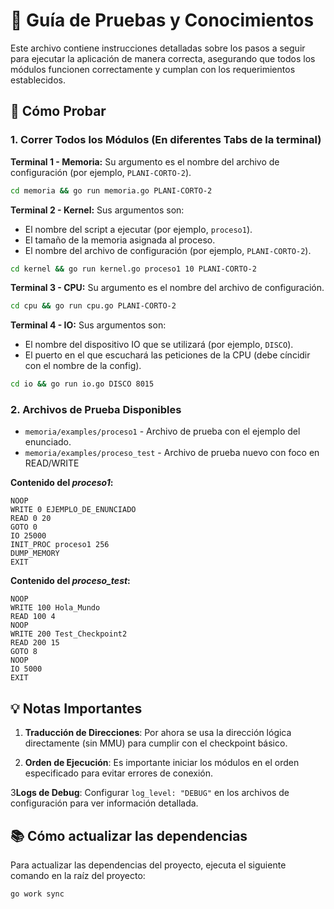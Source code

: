 # 🎯 Guía de Pruebas y Conocimientos

Este archivo contiene instrucciones detalladas sobre los pasos a seguir para ejecutar la aplicación de manera correcta,
asegurando que todos los módulos funcionen correctamente y cumplan con los requerimientos establecidos.

## 🚀 Cómo Probar

### **1. Correr Todos los Módulos (En diferentes Tabs de la terminal)**

**Terminal 1 - Memoria:**
Su argumento es el nombre del archivo de configuración (por ejemplo, `PLANI-CORTO-2`).

```bash
cd memoria && go run memoria.go PLANI-CORTO-2
```

**Terminal 2 - Kernel:**
Sus argumentos son:
- El nombre del script a ejecutar (por ejemplo, `proceso1`).
- El tamaño de la memoria asignada al proceso.
- El nombre del archivo de configuración (por ejemplo, `PLANI-CORTO-2`).

```bash
cd kernel && go run kernel.go proceso1 10 PLANI-CORTO-2
```

**Terminal 3 - CPU:**
Su argumento es el nombre del archivo de configuración.

```bash
cd cpu && go run cpu.go PLANI-CORTO-2
```

**Terminal 4 - IO:**
Sus argumentos son:
- El nombre del dispositivo IO que se utilizará (por ejemplo, `DISCO`).
- El puerto en el que escuchará las peticiones de la CPU (debe cíncidir con el nombre de la config).

```bash
cd io && go run io.go DISCO 8015
```



### **2. Archivos de Prueba Disponibles**

- `memoria/examples/proceso1` - Archivo de prueba con el ejemplo del enunciado.
- `memoria/examples/proceso_test` - Archivo de prueba nuevo con foco en READ/WRITE

**Contenido del _proceso1_:**
```
NOOP
WRITE 0 EJEMPLO_DE_ENUNCIADO
READ 0 20
GOTO 0
IO 25000
INIT_PROC proceso1 256
DUMP_MEMORY
EXIT
```

**Contenido del _proceso\_test_:**
```
NOOP
WRITE 100 Hola_Mundo
READ 100 4
NOOP
WRITE 200 Test_Checkpoint2
READ 200 15
GOTO 8
NOOP
IO 5000
EXIT
```

## 💡 Notas Importantes

1. **Traducción de Direcciones**: Por ahora se usa la dirección lógica directamente (sin MMU) para cumplir con el checkpoint básico.

2. **Orden de Ejecución**: Es importante iniciar los módulos en el orden especificado para evitar errores de conexión.

3**Logs de Debug**: Configurar `log_level: "DEBUG"` en los archivos de configuración para ver información detallada.

## 📚 Cómo actualizar las dependencias
Para actualizar las dependencias del proyecto, ejecuta el siguiente comando en la raíz del proyecto:

```bash
go work sync
```

